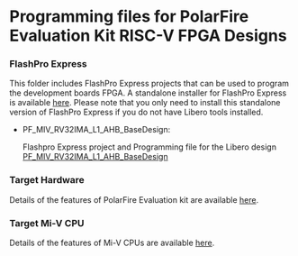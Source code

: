 # Programming files for PolarFire Evaluation Kit RISC-V FPGA Designs

### FlashPro Express
This folder includes FlashPro Express projects that can be used to program the development boards FPGA. 
A standalone installer for FlashPro Express is available [here](http://www.microsemi.com/products/fpga-soc/design-resources/programming/flashpro#software). 
Please note that you only need to install this standalone version of FlashPro Express if you do not have Libero tools installed.

* PF_MIV_RV32IMA_L1_AHB_BaseDesign:

   Flashpro Express project and Programming file for the Libero design [PF_MIV_RV32IMA_L1_AHB_BaseDesign](https://github.com/RISCV-on-Microsemi-FPGA/PolarFire-Eval-Kit/tree/master/Modify_The_FPGA_Design)

### Target Hardware
Details of the features of PolarFire Evaluation kit are available [here](https://www.microsemi.com/products/fpga-soc/design-resources/dev-kits/polarfire/polarfire-eval-kit).

### Target Mi-V CPU
Details of the features of Mi-V CPUs are available [here](https://github.com/RISCV-on-Microsemi-FPGA/CPUs).

